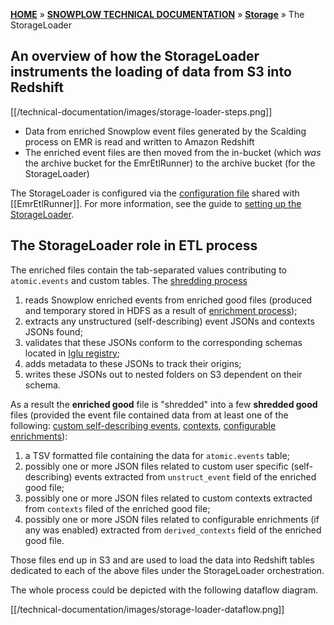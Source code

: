 [**HOME**](Home) » [**SNOWPLOW TECHNICAL DOCUMENTATION**](Snowplow-technical-documentation) » [**Storage**](storage-documentation) » The StorageLoader

## An overview of how the StorageLoader instruments the loading of data from S3 into Redshift

[[/technical-documentation/images/storage-loader-steps.png]]

* Data from enriched Snowplow event files generated by the Scalding process on EMR is read and written to Amazon Redshift
* The enriched event files are then moved from the in-bucket (which *was* the archive bucket for the EmrEtlRunner) to the archive bucket (for the StorageLoader)

The StorageLoader is configured via the [configuration file][config-file] shared with [[EmrEtlRunner]]. For more information, see the guide to [setting up the StorageLoader][storage-loader-setup].

## The StorageLoader role in ETL process

The enriched files contain the tab-separated values contributing to `atomic.events` and custom tables. The [shredding process](Shredding)

1. reads Snowplow enriched events from enriched good files (produced and temporary stored in HDFS as a result of [enrichment process](The-enrichment-process));
2. extracts any unstructured (self-describing) event JSONs and contexts JSONs found;
3. validates that these JSONs conform to the corresponding schemas located in [Iglu registry](Iglu-registry);
4. adds metadata to these JSONs to track their origins;
5. writes these JSONs out to nested folders on S3 dependent on their schema.

As a result the **enriched good** file is "shredded" into a few **shredded good** files (provided the event file contained data from at least one of the following: [custom self-describing events](Custom-events#unstructured-event), [contexts](Contexts-overview), [configurable enrichments](configurable-enrichments)):

1. a TSV formatted file containing the data for `atomic.events` table;
2. possibly one or more JSON files related to custom user specific (self-describing) events extracted from `unstruct_event` field of the enriched good file;
3. possibly one or more JSON files related to custom contexts extracted from `contexts` filed of the enriched good file;
4. possibly one or more JSON files related to configurable enrichments (if any was enabled) extracted from `derived_contexts` field of the enriched good file.

Those files end up in S3 and are used to load the data into Redshift tables dedicated to each of the above files under the StorageLoader orchestration.

The whole process could be depicted with the following dataflow diagram.

[[/technical-documentation/images/storage-loader-dataflow.png]]

[config-file]: https://github.com/snowplow/snowplow/blob/master/3-enrich/emr-etl-runner/config/config.yml.sample
[storage-loader-setup]: 1-Installing-the-StorageLoader
[postgres.yml.sample]: https://github.com/snowplow/snowplow/blob/master/4-storage/storage-loader/config/postgres.yml.sample
[redshift.yml.sample]: https://github.com/snowplow/snowplow/blob/master/4-storage/storage-loader/config/redshift.yml.sample
